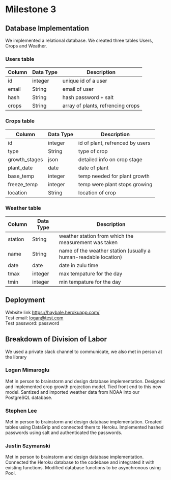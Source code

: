 # Milestone 3

## Database Implementation

We implemented a relational database. We created three tables Users, Crops and Weather.

### Users table

| Column   | Data Type | Description                       |
|----------|-----------|-----------------------------------|
| id       | integer   | unique id of a user               |
| email    | String    | email of user                     |
| hash     | String    | hash password + salt              |
| crops    | String    | array of plants, refrencing crops |

### Crops table

| Column        | Data Type | Description                     |
|---------------|-----------|---------------------------------|
| id            | integer   | id of plant, refrenced by users |
| type          | String    | type of crop                    |
| growth_stages | json      | detailed info on crop stage     |
| plant_date    | date      | date of plant                   |
| base_temp     | integer   | temp needed for plant growth    |
| freeze_temp   | integer   | temp were plant stops growing   |
| location      | String    | location of crop                |

### Weather table

| Column   | Data Type | Description                                                        |
|----------|-----------|--------------------------------------------------------------------|
| station  | String    | weather station from which the measurement was taken               |
| name     | String    | name of the weather station (usually a human-readable location)    |
| date     | date      | date in zulu time                                                  |
| tmax     | integer   | max tempature for the day                                          |
| tmin     | integer   | min tempature for the day                                          |

## Deployment

Website link https://haybale.herokuapp.com/  
Test email: logan@test.com  
Test password: password

## Breakdown of Division of Labor

We used a private slack channel to communicate, we also met in person at the library

### Logan Mimaroglu

Met in person to brainstorm and design database implementation. Designed and implemented crop growth projection model. Tied front end to this new model. Santized and imported weather data from NOAA into our PostgreSQL database.

### Stephen Lee

Met in person to brainstorm and design database implementation. Created tables using DataGrip and connected them to Heroku. Implemented hashed passwords using salt and authenticated the passwords.

### Justin Szymanski

Met in person to brainstorm and design database implementation. Connected the Heroku database to the codebase and integrated it with existing functions. Modified database functions to be asynchronous using Pool.
